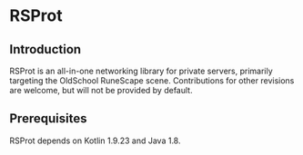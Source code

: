 # RSProt

## Introduction
RSProt is an all-in-one networking library for private servers,
primarily targeting the OldSchool RuneScape scene. Contributions for
other revisions are welcome, but will not be provided by default.

## Prerequisites
RSProt depends on Kotlin 1.9.23 and Java 1.8.

